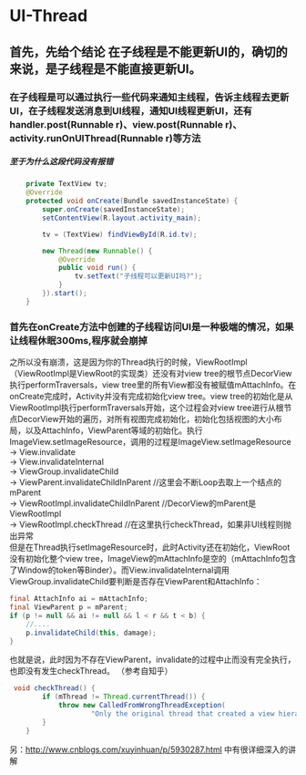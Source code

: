 # UI-Thread
## 首先，先给个结论  在子线程是不能更新UI的，确切的来说，是子线程是不能直接更新UI。
### 在子线程是可以通过执行一些代码来通知主线程，告诉主线程去更新UI，在子线程发送消息到UI线程，通知UI线程更新UI，还有 handler.post(Runnable r)、view.post(Runnable r)、activity.runOnUIThread(Runnable r)等方法
##### 至于为什么这段代码没有报错
```java
    private TextView tv;
    @Override
    protected void onCreate(Bundle savedInstanceState) {
        super.onCreate(savedInstanceState);
        setContentView(R.layout.activity_main);

        tv = (TextView) findViewById(R.id.tv);

        new Thread(new Runnable() {
            @Override
            public void run() {
                tv.setText("子线程可以更新UI吗?");
            }
        }).start();
    }
```
### 首先在onCreate方法中创建的子线程访问UI是一种极端的情况，如果让线程休眠300ms,程序就会崩掉</br>
之所以没有崩溃，这是因为你的Thread执行的时候，ViewRootImpl（ViewRootImpl是ViewRoot的实现类）还没有对view tree的根节点DecorView执行performTraversals，view tree里的所有View都没有被赋值mAttachInfo。在onCreate完成时，Activity并没有完成初始化view tree。view tree的初始化是从ViewRootImpl执行performTraversals开始，这个过程会对view tree进行从根节点DecorView开始的遍历，对所有视图完成初始化，初始化包括视图的大小布局，以及AttachInfo，ViewParent等域的初始化。执行ImageView.setImageResource，调用的过程是ImageView.setImageResource </br>
-> View.invalidate </br>
-> View.invalidateInternal </br>
-> ViewGroup.invalidateChild</br>
-> ViewParent.invalidateChildInParent //这里会不断Loop去取上一个结点的mParent</br>
-> ViewRootImpl.invalidateChildInParent //DecorView的mParent是ViewRootImpl</br>
-> ViewRootImpl.checkThread //在这里执行checkThread，如果非UI线程则抛出异常</br>
但是在Thread执行setImageResource时，此时Activity还在初始化，ViewRoot没有初始化整个view tree，ImageView的mAttachInfo是空的（mAttachInfo包含了Window的token等Binder）。而View.invalidateInternal调用ViewGroup.invalidateChild要判断是否存在ViewParent和AttachInfo：
```java
final AttachInfo ai = mAttachInfo;
final ViewParent p = mParent;
if (p != null && ai != null && l < r && t < b) {
    //....
    p.invalidateChild(this, damage);
}
```
也就是说，此时因为不存在ViewParent，invalidate的过程中止而没有完全执行，也即没有发生checkThread。
（参考自知乎）
```java
 void checkThread() {
        if (mThread != Thread.currentThread()) {
            throw new CalledFromWrongThreadException(
                    "Only the original thread that created a view hierarchy can touch its views.");
        }
    }
```
 另：http://www.cnblogs.com/xuyinhuan/p/5930287.html 中有很详细深入的讲解